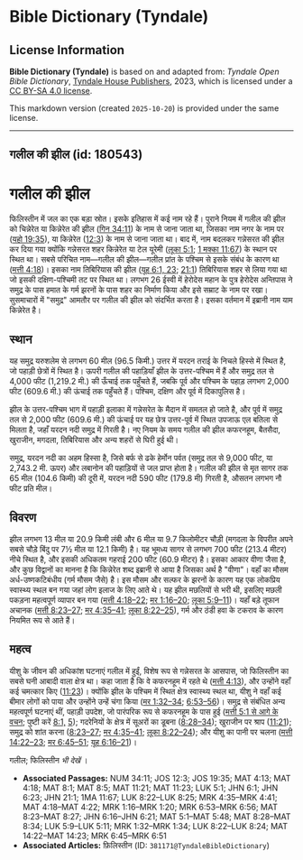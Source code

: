# Bible Dictionary (Tyndale)

## License Information

**Bible Dictionary (Tyndale)** is based on and adapted from: _Tyndale Open Bible Dictionary_, [Tyndale House Publishers](https://tyndaleopenresources.com/), 2023, which is licensed under a [CC BY-SA 4.0 license](https://creativecommons.org/licenses/by-sa/4.0/legalcode.en).

This markdown version (created `2025-10-20`) is provided under the same license.



--------------------------------

## गलील की झील (id: 180543)

गलील की झील
===========

फिलिस्तीन में जल का एक बड़ा स्रोत। इसके इतिहास में कई नाम रहे हैं। पुराने नियम में गलील की झील को चिन्नेरेत या किन्नेरेत की झील ([गिन 34:11](https://ref.ly/Num34:11)) के नाम से जाना जाता था, जिसका नाम नगर के नाम पर ([यहो 19:35](https://ref.ly/Josh19:35)), या किन्नेरेत ([12:3](https://ref.ly/Josh12:3)) के नाम से जाना जाता था। बाद में, नाम बदलकर गन्नेसरत की झील कर दिया गया क्योंकि गन्नेसरत शहर किन्नेरेत या टेल यूरेमी ([लूका 5:1](https://ref.ly/Luke5:1); [1 मक्का 11:67](https://ref.ly/1Macc11:67)) के स्थान पर स्थित था। सबसे परिचित नाम—गलील की झील—गलील प्रांत के पश्चिम से इसके संबंध के कारण था ([मत्ती 4:18](https://ref.ly/Matt4:18))। इसका नाम तिबिरियास की झील ([यूह 6:1, 23](https://ref.ly/John6:1); [21:1](https://ref.ly/John21:1)) तिबिरियास शहर से लिया गया था जो इसकी दक्षिण\-पश्चिमी तट पर स्थित था। लगभग 26 ईस्वी में हेरोदेस महान के पुत्र हेरोदेस अन्तिपास ने समुद्र के पास हमात के गर्म झरनों के पास शहर का निर्माण किया और इसे सम्राट के नाम पर रखा। सुसमाचारों में "समुद्र" आमतौर पर गलील की झील को संदर्भित करता है। इसका वर्तमान में इब्रानी नाम याम किन्नेरेत है।

स्थान
-----

यह समुद्र यरुशलेम से लगभग 60 मील (96\.5 किमी.) उत्तर में यरदन तराई के निचले हिस्से में स्थित है, जो पहाड़ी छेत्रों में स्थित है। ऊपरी गलील की पहाड़ियाँ झील के उत्तर\-पश्चिम में हैं और समुद्र तल से 4,000 फीट (1,219\.2 मी.) की ऊँचाई तक पहुँचते हैं, जबकि पूर्व और पश्चिम के पहाड़ लगभग 2,000 फीट (609\.6 मी.) की ऊंचाई तक पहुँचते हैं। पश्चिम, दक्षिण और पूर्व में दिकापुलिस है।

झील के उत्तर\-पश्चिम भाग में पहाड़ी इलाका में गन्नेसरेत के मैदान में समतल हो जाते है, और पूर्व में समुद्र तल से 2,000 फीट (609\.6 मी.) की ऊंचाई पर यह छेत्र उत्तर\-पूर्व में स्थित उपजाऊ एल बतिला से मिलता है, जहाँ यरदन नदी समुद्र में गिरती है। नए नियम के समय गलील की झील कफरनहूम, बैतसैदा, खुराजीन, मगदला, तिबिरियास और अन्य शहरों से घिरी हुई थी।

समुद्र, यरदन नदी का अहम हिस्सा है, जिसे बर्फ से ढके हेर्मोन पर्वत (समुद्र तल से 9,000 फीट, या 2,743\.2 मी. ऊपर) और लबानोन की पहाड़ियों से जल प्राप्त होता है। गलील की झील से मृत सागर तक 65 मील (104\.6 किमी) की दूरी में, यरदन नदी 590 फीट (179\.8 मी) गिरती है, औसतन लगभग नौ फीट प्रति मील।

विवरण
-----

झील लगभग 13 मील या 20\.9 किमी लंबी और 6 मील या 9\.7 किलोमीटर चौड़ी (मगदला के विपरीत अपने सबसे चौड़े बिंदु पर 7½ मील या 12\.1 किमी) है। यह भूमध्य सागर से लगभग 700 फीट (213\.4 मीटर) नीचे स्थित है, और इसकी अधिकतम गहराई 200 फीट (60\.9 मीटर) है। इसका आकार वीणा जैसा है, और कुछ विद्वानों का मानना है कि किन्नेरेत शब्द इब्रानी से आया है जिसका अर्थ है "वीणा"। वहाँ का मौसम अर्ध\-उष्णकटिबंधीय (गर्म मौसम जैसे) है। इस मौसम और सल्फर के झरनों के कारण यह एक लोकप्रिय स्वास्थ्य स्थल बन गया जहां लोग इलाज के लिए आते थे। यह झील मछलियों से भरी थी, इसलिए मछली पकड़ना महत्वपूर्ण व्यापार बन गया ([मत्ती 4:18–22](https://ref.ly/Matt4:18-Matt4:22); [मर 1:16–20](https://ref.ly/Mark1:16-Mark1:20); [लूका 5:9–11](https://ref.ly/Luke5:9-Luke5:11))। यहाँ बड़े तूफान अचानक ([मत्ती 8:23–27](https://ref.ly/Matt8:23-Matt8:27); [मर 4:35–41](https://ref.ly/Mark4:35-Mark4:41); [लूका 8:22–25](https://ref.ly/Luke8:22-Luke8:25)), गर्म और ठंडी हवा के टकराव के कारण नियमित रूप से आते हैं।

महत्व
-----

यीशु के जीवन की अधिकांश घटनाएं गलील में हुईं, विशेष रूप से गन्नेसरत के आसपास, जो फिलिस्तीन का सबसे घनी आबादी वाला क्षेत्र था। कहा जाता है कि वे कफरनहूम में रहते थे ([मत्ती 4:13](https://ref.ly/Matt4:13)), और उन्होंने वहाँ कई चमत्कार किए ([11:23](https://ref.ly/Matt11:23))। क्योंकि झील के पश्चिम में स्थित क्षेत्र स्वास्थ्य स्थल था, यीशु ने वहाँ कई बीमार लोगों को पाया और उन्होंने उन्हें चंगा किया ([मर 1:32–34](https://ref.ly/Mark1:32-Mark1:34); [6:53–56](https://ref.ly/Mark6:53-Mark6:56))। समुद्र से संबंधित अन्य महत्वपूर्ण घटनाएं थीं, पहाड़ी उपदेश, जो पारंपरिक रूप से कफरनहूम के पास हुई ([मत्ती 5:1 से आगे के वचन](https://ref.ly/Matt5:1-Matt5:48); पुष्टी करें [8:1,](https://ref.ly/Matt8:1) [5](https://ref.ly/Matt8:1,Matt8:5)); गदरेनियों के क्षेत्र में सूअरों का डूबना ([8:28–34](https://ref.ly/Matt8:28-Matt8:34)); खुराजीन पर श्राप ([11:21](https://ref.ly/Matt11:21)); समुद्र को शांत करना ([8:23–27](https://ref.ly/Matt8:23-Matt8:27); [मर 4:35–41](https://ref.ly/Mark4:35-Mark4:41); [लूका 8:22–24](https://ref.ly/Luke8:22-Luke8:24)); और यीशु का पानी पर चलना ([मत्ती 14:22–23](https://ref.ly/Matt14:22-Matt14:23); [मर 6:45–51](https://ref.ly/Mark6:45-Mark6:51); [यूह 6:16–21](https://ref.ly/John6:16-John6:21))।

 गलील; फिलिस्तीन *भी देखें* ।

* **Associated Passages:** NUM 34:11; JOS 12:3; JOS 19:35; MAT 4:13; MAT 4:18; MAT 8:1; MAT 8:5; MAT 11:21; MAT 11:23; LUK 5:1; JHN 6:1; JHN 6:23; JHN 21:1; 1MA 11:67; LUK 8:22–LUK 8:25; MRK 4:35–MRK 4:41; MAT 4:18–MAT 4:22; MRK 1:16–MRK 1:20; MRK 6:53–MRK 6:56; MAT 8:23–MAT 8:27; JHN 6:16–JHN 6:21; MAT 5:1–MAT 5:48; MAT 8:28–MAT 8:34; LUK 5:9–LUK 5:11; MRK 1:32–MRK 1:34; LUK 8:22–LUK 8:24; MAT 14:22–MAT 14:23; MRK 6:45–MRK 6:51
* **Associated Articles:** फ़िलिस्तीन (ID: `381171@TyndaleBibleDictionary`)

